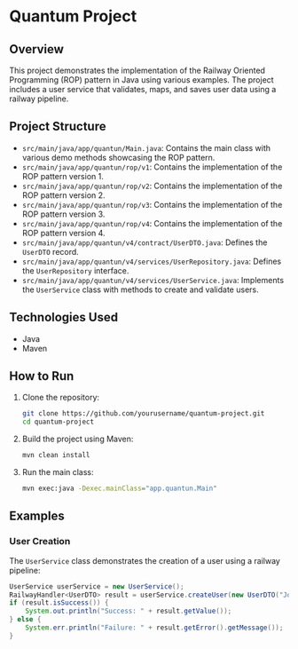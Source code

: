 # Quantum Project

## Overview

This project demonstrates the implementation of the Railway Oriented Programming (ROP) pattern in Java using various examples. The project includes a user service that validates, maps, and saves user data using a railway pipeline.

## Project Structure

- `src/main/java/app/quantun/Main.java`: Contains the main class with various demo methods showcasing the ROP pattern.
- `src/main/java/app/quantun/rop/v1`: Contains the implementation of the ROP pattern version 1.
- `src/main/java/app/quantun/rop/v2`: Contains the implementation of the ROP pattern version 2.
- `src/main/java/app/quantun/rop/v3`: Contains the implementation of the ROP pattern version 3.
- `src/main/java/app/quantun/rop/v4`: Contains the implementation of the ROP pattern version 4.
- `src/main/java/app/quantun/v4/contract/UserDTO.java`: Defines the `UserDTO` record.
- `src/main/java/app/quantun/v4/services/UserRepository.java`: Defines the `UserRepository` interface.
- `src/main/java/app/quantun/v4/services/UserService.java`: Implements the `UserService` class with methods to create and validate users.

## Technologies Used

- Java
- Maven

## How to Run

1. Clone the repository:
    ```sh
    git clone https://github.com/yourusername/quantum-project.git
    cd quantum-project
    ```

2. Build the project using Maven:
    ```sh
    mvn clean install
    ```

3. Run the main class:
    ```sh
    mvn exec:java -Dexec.mainClass="app.quantun.Main"
    ```

## Examples

### User Creation

The `UserService` class demonstrates the creation of a user using a railway pipeline:

```java
UserService userService = new UserService();
RailwayHandler<UserDTO> result = userService.createUser(new UserDTO("John Doe", "demo@demo.com"));
if (result.isSuccess()) {
    System.out.println("Success: " + result.getValue());
} else {
    System.err.println("Failure: " + result.getError().getMessage());
}
